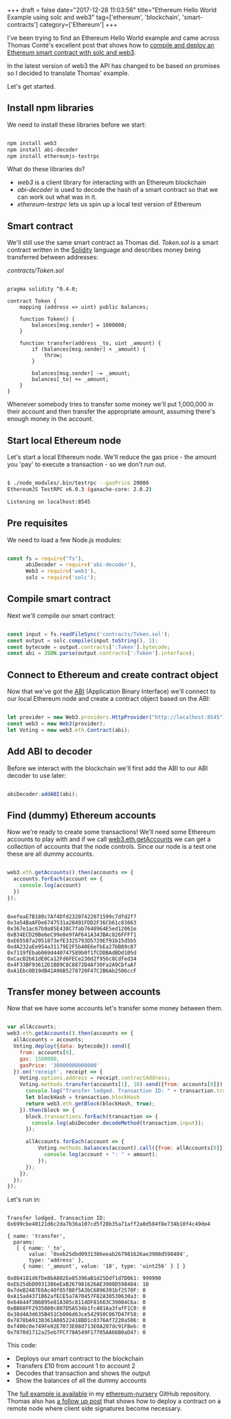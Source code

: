 +++
draft = false
date="2017-12-28 11:03:56"
title="Ethereum Hello World Example using solc and web3"
tag=['ethereum', 'blockchain', 'smart-contracts']
category=['Ethereum']
+++

<p>
I've been trying to find an Ethereum Hello World example and came across Thomas Conté's excellent post that shows how to <a href="http://hypernephelist.com/2016/12/13/compile-deploy-ethereum-smart-contract-web3-solc.html">compile and deploy an Ethereum smart contract with solc and web3</a>.
</p>


<p>
In the latest version of web3 the API has changed to be based on promises so I decided to translate Thomas' example. 
</p>


<p>Let's get started.</p>



<h2>Install npm libraries</h2>

<p>
We need to install these libraries before we start:
</p>



~~~bash

npm install web3
npm install abi-decoder
npm install ethereumjs-testrpc
~~~

<p>What do these libraries do?</p>


<ul>

<li>
<cite>web3</cite> is a client library for interacting with an Ethereum blockchain
</li>

<li>
<cite>abi-decoder</cite> is used to decode the hash of a smart contract so that we can work out what was in it.
</li>

<li>
<cite>ethereum-testrpc</cite> lets us spin up a local test version of Ethereum
</li>

</ul>


<h2>Smart contract</h2>

<p>
We'll still use the same smart contract as Thomas did. <cite>Token.sol</cite> is a smart contract written in the <a href="https://solidity.readthedocs.io/en/develop/">Solidity</a> language and describes money being transferred between addresses:
</p>


<p><cite>contracts/Token.sol</cite></p>



~~~text

pragma solidity ^0.4.0;

contract Token {
    mapping (address => uint) public balances;
  
    function Token() {
        balances[msg.sender] = 1000000;
    }

    function transfer(address _to, uint _amount) {
        if (balances[msg.sender] < _amount) {
            throw;
        }

        balances[msg.sender] -= _amount;
        balances[_to] += _amount;
    }
}
~~~ 

<p>
Whenever somebody tries to transfer some money we'll put 1,000,000 in their account and then transfer the appropriate amount, assuming there's enough money in the account.
</p>


<h2>Start local Ethereum node</h2>

<p>
Let's start a local Ethereum node. We'll reduce the gas price - the amount you 'pay' to execute a transaction - so we don't run out. 
</p>



~~~bash

$ ./node_modules/.bin/testrpc --gasPrice 20000
EthereumJS TestRPC v6.0.3 (ganache-core: 2.0.2)

Listening on localhost:8545
~~~

<h2>Pre requisites</h2>

<p>
We need to load a few Node.js modules:
</p>



~~~javascript

const fs = require("fs"),
      abiDecoder = require('abi-decoder'),
      Web3 = require('web3'),
      solc = require('solc');
~~~

<h2>Compile smart contract</h2>

<p>
Next we'll compile our smart contract:
</p>



~~~javascript

const input = fs.readFileSync('contracts/Token.sol');
const output = solc.compile(input.toString(), 1);
const bytecode = output.contracts[':Token'].bytecode;
const abi = JSON.parse(output.contracts[':Token'].interface);
~~~

<h2>Connect to Ethereum and create contract object</h2>

<p>Now that we've got the <a href="https://github.com/ethereum/wiki/wiki/Ethereum-Contract-ABI">ABI</a> (Application Binary Interface) we'll connect to our local Ethereum node and create a contract object based on the ABI:
</p>
 


~~~javascript

let provider = new Web3.providers.HttpProvider("http://localhost:8545");
const web3 = new Web3(provider);
let Voting = new web3.eth.Contract(abi);
~~~

<h2>Add ABI to decoder</h2>

<p>
Before we interact with the blockchain we'll first add the ABI to our ABI decoder to use later:
</p>



~~~javascript

abiDecoder.addABI(abi);
~~~

<h2>Find (dummy) Ethereum accounts</h2>

<p>
Now we're ready to create some transactions! We'll need some Ethereum accounts to play with and if we call <a href="https://web3js.readthedocs.io/en/1.0/web3-eth.html#getaccounts">web3.eth.getAccounts</a> we can get a collection of accounts that the node controls. Since our node is a test one these are all dummy accounts.
</p>




~~~javascript

web3.eth.getAccounts().then(accounts => {
  accounts.forEach(account => {
    console.log(account)
  })
});
~~~


~~~text

0xefeaE7B180c7Af4Dfd23207422071599c7dfd2f7
0x3a54BaAFDe6747531a28491FDD2F36Cb61c83663
0x367e1ac67b9a85E438C7fab7648964E5ed12061e
0xB34ECD20Be6eC99e8e9fAF641A343BAc826FFFf1
0xE65587a2951873efE3325793D5729Ef91b15d5b5
0xdA232aEe954a31179E2F5b40E6efbEa27bB89c87
0x7119fEbab069d440747589b0f1fCDDBAdBDd105d
0xCacB2b61dE0Ca12Fd6FECe230d2f956c8Cdfed34
0x4F33BF93612D1B89C8C8872D4Af30Fa2A9CbfaAf
0xA1Ebc0D19dB41A96B5278720F47C2B6Ab2506ccF
~~~

<h2>Transfer money between accounts</h2>

<p>Now that we have some accounts let's transfer some money between them.</p>




~~~javascript

var allAccounts;
web3.eth.getAccounts().then(accounts => {
  allAccounts = accounts;
  Voting.deploy({data: bytecode}).send({
    from: accounts[0],
    gas: 1500000,
    gasPrice: '30000000000000'
  }).on('receipt', receipt => {
    Voting.options.address = receipt.contractAddress;
    Voting.methods.transfer(accounts[1], 10).send({from: accounts[0]}).then(transaction => {
      console.log("Transfer lodged. Transaction ID: " + transaction.transactionHash);
      let blockHash = transaction.blockHash
      return web3.eth.getBlock(blockHash, true);
    }).then(block => {
      block.transactions.forEach(transaction => {
        console.log(abiDecoder.decodeMethod(transaction.input));
      });

      allAccounts.forEach(account => {
          Voting.methods.balances(account).call({from: allAccounts[0]}).then(amount => {
            console.log(account + ": " + amount);
          });
      });
    });
  });
});
~~~

<p>Let's run in:</p>



~~~text

Transfer lodged. Transaction ID: 0x699cbe40121d6c2da7b36a107cd5f28b35a71aff2a0d584f8e734b10f4c49de4

{ name: 'transfer',
  params: 
   [ { name: '_to',
       value: '0xeb25dbd0931386eeab267981626ae3908d598404',
       type: 'address' },
     { name: '_amount', value: '10', type: 'uint256' } ] }

0x084181d6fDe8bA802Ee85396aB1d25Ddf1d7D061: 999990
0xEb25dbD0931386eEaB267981626AE3908D598404: 10
0x7deB2487E6Ac40f85fB8f5A3bC6896391bf2570F: 0
0xA15ad4371B62afECE5a7A70457F82A30530630a3: 0
0x64644f3B6B95e81A385c8114DF81663C39084C6a: 0
0xBB68FF2935080c807D5A534b1fc481Aa3fafF1C0: 0
0x38d4A3d635B451Cb006d63ce542950C067D47F58: 0
0x7878bA9138361A08522418BD1c8376Af7220a506: 0
0xf400c0e749Fe02E7073E08d713E0A207dc91FBeb: 0
0x7070d1712a25eb7FCf78A549F17705AA66B0aD47: 0
~~~

<p>
This code:</p

<ul>

<li>
Deploys our smart contract to the blockchain
</li>

<li>
Transfers £10 from account 1 to account 2
</li>

<li>
Decodes that transaction and shows the output
</li>

<li>
Show the balances of all the dummy accounts
</li>

</ul>

<p>The <a href="https://github.com/mneedham/ethereum-nursery/blob/master/eth_solc.js">full example is available</a> in my <a href="https://github.com/mneedham/ethereum-nursery">ethereum-nursery</a> GitHub repository. Thomas also has <a href="http://hypernephelist.com/2017/01/19/deploy-ethereum-smart-contract-using-client-signature.html">a follow up post</a> that shows how to deploy a contract on a remote node where client side signatures become necessary.
</p>

